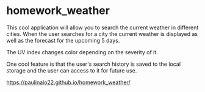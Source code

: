 # homework_weather
This cool application will allow you to search the current weather in different cities. When the user searches for a city the current weather is displayed as well as the forecast for the upcoming 5 days. 

The UV index changes color depending on the severity of it. 

One cool feature is that the user's search history is saved to the local storage and the user can access to it for future use. 

 https://paulinalo22.github.io/homework_weather/
